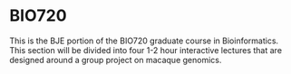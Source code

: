 # BIO720
This is the BJE portion of the BIO720 graduate course in Bioinformatics.  This section will be divided into four 1-2 hour interactive lectures that are designed around a group project on macaque genomics.  
